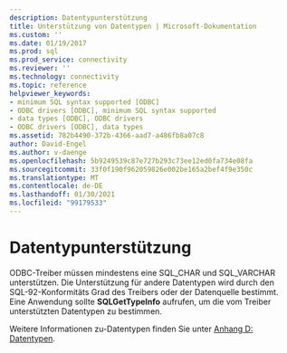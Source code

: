 ```yaml
---
description: Datentypunterstützung
title: Unterstützung von Datentypen | Microsoft-Dokumentation
ms.custom: ''
ms.date: 01/19/2017
ms.prod: sql
ms.prod_service: connectivity
ms.reviewer: ''
ms.technology: connectivity
ms.topic: reference
helpviewer_keywords:
- minimum SQL syntax supported [ODBC]
- ODBC drivers [ODBC], minimum SQL syntax supported
- data types [ODBC], ODBC drivers
- ODBC drivers [ODBC], data types
ms.assetid: 782b4490-372b-4366-aad7-a486fb8a07c8
author: David-Engel
ms.author: v-daenge
ms.openlocfilehash: 5b9249539c87e727b293c73ee12ed0fa734e08fa
ms.sourcegitcommit: 33f0f190f962059826e002be165a2bef4f9e350c
ms.translationtype: MT
ms.contentlocale: de-DE
ms.lasthandoff: 01/30/2021
ms.locfileid: "99179533"
---
```

# <a name="data-type-support"></a>Datentypunterstützung
ODBC-Treiber müssen mindestens eine SQL_CHAR und SQL_VARCHAR unterstützen. Die Unterstützung für andere Datentypen wird durch den SQL-92-Konformitäts Grad des Treibers oder der Datenquelle bestimmt. Eine Anwendung sollte **SQLGetTypeInfo** aufrufen, um die vom Treiber unterstützten Datentypen zu bestimmen.  
  
 Weitere Informationen zu-Datentypen finden Sie unter [Anhang D: Datentypen](../../../odbc/reference/appendixes/appendix-d-data-types.md).
